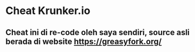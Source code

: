 # Cheat Krunker.io

## Cheat ini di re-code oleh saya sendiri, source asli berada di website https://greasyfork.org/
